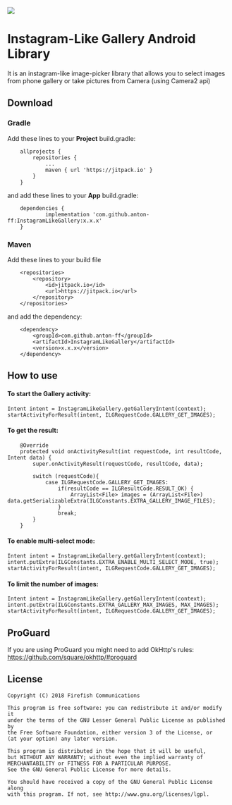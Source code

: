 [![](https://jitpack.io/v/anton-ff/InstagramLikeGallery.svg)](https://jitpack.io/#anton-ff/InstagramLikeGallery)
# Instagram-Like Gallery Android Library
It is an instagram-like image-picker library that allows you to select images from phone gallery or take pictures from Camera (using Camera2 api)

## Download

### Gradle
Add these lines to your **Project** build.gradle:
```
	allprojects {
		repositories {
			...
			maven { url 'https://jitpack.io' }
		}
	}
```
and add these lines to your **App** build.gradle:
```
	dependencies {
	        implementation 'com.github.anton-ff:InstagramLikeGallery:x.x.x'
	}
```

### Maven
Add these lines to your build file
```
	<repositories>
		<repository>
		    <id>jitpack.io</id>
		    <url>https://jitpack.io</url>
		</repository>
	</repositories>
```
and add the dependency:
```
	<dependency>
	    <groupId>com.github.anton-ff</groupId>
	    <artifactId>InstagramLikeGallery</artifactId>
	    <version>x.x.x</version>
	</dependency>
```

## How to use
#### To start the Gallery activity:
```
Intent intent = InstagramLikeGallery.getGalleryIntent(context);
startActivityForResult(intent, ILGRequestCode.GALLERY_GET_IMAGES);
```

#### To get the result:
```
    @Override
    protected void onActivityResult(int requestCode, int resultCode, Intent data) {
        super.onActivityResult(requestCode, resultCode, data);

        switch (requestCode){
            case ILGRequestCode.GALLERY_GET_IMAGES:
                if(resultCode == ILGResultCode.RESULT_OK) {
                    ArrayList<File> images = (ArrayList<File>) data.getSerializableExtra(ILGConstants.EXTRA_GALLERY_IMAGE_FILES);
                }
                break;
        }
    }
```

#### To enable multi-select mode:
```
Intent intent = InstagramLikeGallery.getGalleryIntent(context);
intent.putExtra(ILGConstants.EXTRA_ENABLE_MULTI_SELECT_MODE, true);
startActivityForResult(intent, ILGRequestCode.GALLERY_GET_IMAGES);
```

#### To limit the number of images:
```
Intent intent = InstagramLikeGallery.getGalleryIntent(context);
intent.putExtra(ILGConstants.EXTRA_GALLERY_MAX_IMAGES, MAX_IMAGES);
startActivityForResult(intent, ILGRequestCode.GALLERY_GET_IMAGES);
```

## ProGuard
If you are using ProGuard you might need to add OkHttp's rules: https://github.com/square/okhttp/#proguard

## License    
	Copyright (C) 2018 Firefish Communications

	This program is free software: you can redistribute it and/or modify it 
	under the terms of the GNU Lesser General Public License as published by 
	the Free Software Foundation, either version 3 of the License, or 
	(at your option) any later version.

	This program is distributed in the hope that it will be useful, 
	but WITHOUT ANY WARRANTY; without even the implied warranty of 
	MERCHANTABILITY or FITNESS FOR A PARTICULAR PURPOSE. 
	See the GNU General Public License for more details.

	You should have received a copy of the GNU General Public License along 
	with this program. If not, see http://www.gnu.org/licenses/lgpl.
